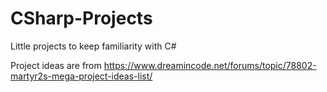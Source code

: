 # CSharp-Projects
Little projects to keep familiarity with C#

Project ideas are from https://www.dreamincode.net/forums/topic/78802-martyr2s-mega-project-ideas-list/
